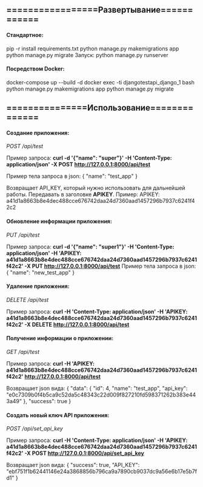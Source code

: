 ## =================Развертывание============
#### Стандартное:
pip -r install requirements.txt
python manage.py makemigrations app
python manage.py migrate
Запуск: python manage.py runserver

#### Посредством Docker:
docker-compose up --build -d
docker exec -ti djangotestapi_django_1 bash
python manage.py makemigrations app
python manage.py migrate


## ===============Использование==============
#### Создание приложения:
*POST /api/test*

Пример запроса:
**curl -d '{"name": "super"}' -H 'Content-Type: application/json' -X POST http://127.0.0.1:8000/api/test**

Пример тела запроса в json:
{
  "name": "test_app"
}

Возвращает API_KEY, который нужно использовать для дальнейшей работы.
Передавать в заголовке **APIKEY**. Пример: APIKEY: a41d1a8663b8e4dec488cce676742daa24d7360aad1457296b7937c6241f42c2


#### Обновление информации приложения:
*PUT /api/test*

Пример запроса:
**curl -d '{"name": "super1"}' -H 'Content-Type: application/json'  -H 'APIKEY: a41d1a8663b8e4dec488cce676742daa24d7360aad1457296b7937c6241f42c2' -X PUT http://127.0.0.1:8000/api/test**
Пример тела запроса в json:
{
  "name": "new_test_app"
}


#### Удаление приложения:
*DELETE /api/test*

Пример запроса:
**curl -H 'Content-Type: application/json'  -H 'APIKEY: a41d1a8663b8e4dec488cce676742daa24d7360aad1457296b7937c6241f42c2' -X DELETE http://127.0.0.1:8000/api/test**


#### Получение информации о приложении:
*GET /api/test*

Пример запроса:
**curl -H 'APIKEY: a41d1a8663b8e4dec488cce676742daa24d7360aad1457296b7937c6241f42c2' http://127.0.0.1:8000/api/test**
 
Возвращает json вида:
{
"data": {
    "id": 4,
    "name": "test_app",
    "api_key": "e0c7309b0f4b5ca9c52da5c48343c22d009f827210fd598371262b383e443a49"
},
    "success": true
}


#### Создать новый ключ API приложения:
*POST /api/set_api_key*

Пример запроса:
**curl -H 'Content-Type: application/json'  -H 'APIKEY: a41d1a8663b8e4dec488cce676742daa24d7360aad1457296b7937c6241f42c2' -X POST http://127.0.0.1:8000/api/set_api_key**

Возвращает json вида:
{
  "success": true,
  "API_KEY": "ebf751f1b62441146e24a3868856b796ca9a7890cb9037dc9a56e6b17e5b7fd1"
}
